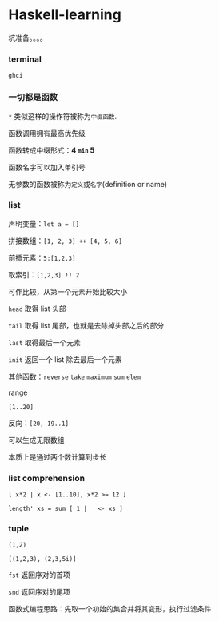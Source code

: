 # Haskell-learning
坑准备。。。。

### terminal

`ghci`

### 一切都是函数

`*` 类似这样的操作符被称为`中缀函数`.

函数调用拥有最高优先级

函数转成中缀形式：**4 `min` 5**

函数名字可以加入单引号

无参数的函数被称为`定义`或`名字`(definition or name)


### list

声明变量：`let a = []`

拼接数组：`[1, 2, 3] ++ [4, 5, 6]`

前插元素：`5:[1,2,3]`

取索引：`[1,2,3] !! 2`

可作比较，从第一个元素开始比较大小

`head` 取得 list 头部

`tail` 取得 list 尾部，也就是去除掉头部之后的部分

`last` 取得最后一个元素

`init` 返回一个 list 除去最后一个元素

其他函数：`reverse` `take` `maximum` `sum` `elem`

range

`[1..20]`

反向：`[20, 19..1]`

可以生成无限数组

本质上是通过两个数计算到步长

### list comprehension

`[ x*2 | x <- [1..10], x*2 >= 12 ]`

`length' xs = sum [ 1 | _ <- xs ]`


### tuple

`(1,2)`

`[(1,2,3), (2,3,5i)]`


`fst` 返回序对的首项

`snd` 返回序对的尾项

函数式编程思路：先取一个初始的集合并将其变形，执行过滤条件

